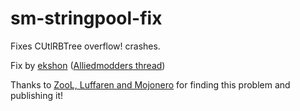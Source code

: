 # sm-stringpool-fix
Fixes CUtlRBTree overflow! crashes.

Fix by [ekshon](https://forums.alliedmods.net/member.php?u=305634) ([Alliedmodders thread](https://forums.alliedmods.net/showthread.php?t=328421))

Thanks to [ZooL, Luffaren and Mojonero](https://twitter.com/ZooL_Smith/status/1162123189960478720) for finding this problem and publishing it!
